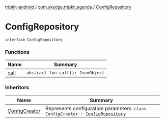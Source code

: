 [tripkit-android](../../index.md) / [com.skedgo.tripkit.agenda](../index.md) / [ConfigRepository](./index.md)

# ConfigRepository

`interface ConfigRepository`

### Functions

| Name | Summary |
|---|---|
| [call](call.md) | `abstract fun call(): JsonObject` |

### Inheritors

| Name | Summary |
|---|---|
| [ConfigCreator](../../com.skedgo.tripkit.ui.core/-config-creator/index.md) | Represents configuration parameters. `class ConfigCreator : `[`ConfigRepository`](./index.md) |

